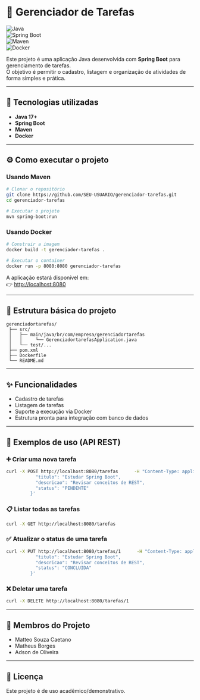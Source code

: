 # 📌 Gerenciador de Tarefas  

![Java](https://img.shields.io/badge/Java-17-orange)  
![Spring Boot](https://img.shields.io/badge/SpringBoot-3.x-brightgreen)  
![Maven](https://img.shields.io/badge/Maven-Build-blue)  
![Docker](https://img.shields.io/badge/Docker-Ready-2496ED)  

Este projeto é uma aplicação Java desenvolvida com **Spring Boot** para gerenciamento de tarefas.  
O objetivo é permitir o cadastro, listagem e organização de atividades de forma simples e prática.  

---

## 🚀 Tecnologias utilizadas
- **Java 17+**  
- **Spring Boot**  
- **Maven**  
- **Docker**   

---

## ⚙️ Como executar o projeto

### Usando Maven
```bash
# Clonar o repositório
git clone https://github.com/SEU-USUARIO/gerenciador-tarefas.git
cd gerenciador-tarefas

# Executar o projeto
mvn spring-boot:run
```

### Usando Docker
```bash
# Construir a imagem
docker build -t gerenciador-tarefas .

# Executar o container
docker run -p 8080:8080 gerenciador-tarefas
```

A aplicação estará disponível em:  
👉 [http://localhost:8080](http://localhost:8080)

---

## 📂 Estrutura básica do projeto
```
gerenciadortarefas/
 ├── src/
 │   ├── main/java/br/com/empresa/gerenciadortarefas
 │   │     └── GerenciadortarefasApplication.java
 │   └── test/...
 ├── pom.xml
 ├── Dockerfile
 └── README.md
```

---

## ✨ Funcionalidades
- Cadastro de tarefas  
- Listagem de tarefas  
- Suporte a execução via Docker  
- Estrutura pronta para integração com banco de dados  

---

## 📌 Exemplos de uso (API REST)

### ➕ Criar uma nova tarefa
```bash
curl -X POST http://localhost:8080/tarefas      -H "Content-Type: application/json"      -d '{
           "titulo": "Estudar Spring Boot",
           "descricao": "Revisar conceitos de REST",
           "status": "PENDENTE"
         }'
```

### 📋 Listar todas as tarefas
```bash
curl -X GET http://localhost:8080/tarefas
```

### ✅ Atualizar o status de uma tarefa
```bash
curl -X PUT http://localhost:8080/tarefas/1      -H "Content-Type: application/json"      -d '{
           "titulo": "Estudar Spring Boot",
           "descricao": "Revisar conceitos de REST",
           "status": "CONCLUIDA"
         }'
```

### ❌ Deletar uma tarefa
```bash
curl -X DELETE http://localhost:8080/tarefas/1
```

---

## 👥 Membros do Projeto
- Matteo Souza Caetano  
- Matheus Borges  
- Adson de Oliveira  

---

## 📜 Licença
Este projeto é de uso acadêmico/demonstrativo.  
